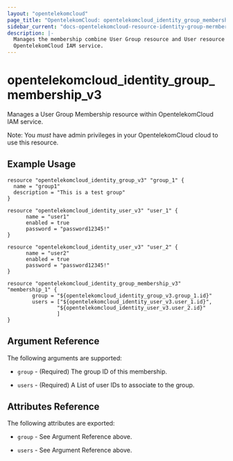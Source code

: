 ```yaml
---
layout: "opentelekomcloud"
page_title: "OpentelekomCloud: opentelekomcloud_identity_group_membership_v3"
sidebar_current: "docs-opentelekomcloud-resource-identity-group-mermbership-v3"
description: |-
  Manages the membership combine User Group resource and User resource  within
  OpentelekomCloud IAM service.
---
```


# opentelekomcloud\_identity\_group_membership_v3

Manages a User Group Membership resource within OpentelekomCloud IAM service.

Note: You _must_ have admin privileges in your OpentelekomCloud cloud to use
this resource.

## Example Usage

```hcl
resource "opentelekomcloud_identity_group_v3" "group_1" {
  name = "group1"
  description = "This is a test group"
}

resource "opentelekomcloud_identity_user_v3" "user_1" {
      name = "user1"
      enabled = true
      password = "password12345!"
}

resource "opentelekomcloud_identity_user_v3" "user_2" {
      name = "user2"
      enabled = true
      password = "password12345!"
}

resource "opentelekomcloud_identity_group_membership_v3" "membership_1" {
        group = "${opentelekomcloud_identity_group_v3.group_1.id}"
        users = ["${opentelekomcloud_identity_user_v3.user_1.id}",
                "${opentelekomcloud_identity_user_v3.user_2.id}"
                ]
}
```

## Argument Reference

The following arguments are supported:

* `group` - (Required) The group ID of this membership. 

* `users` - (Required) A List of user IDs to associate to the group.

## Attributes Reference

The following attributes are exported:

* `group` - See Argument Reference above.

* `users` - See Argument Reference above.

